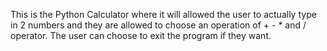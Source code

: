 This is the Python Calculator where it will allowed the user to actually
type in 2 numbers and they are allowed to choose an operation of + - * and / operator.
The user can choose to exit the program if they want.

